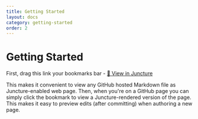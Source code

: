 ```yaml
---
title: Getting Started
layout: docs
category: getting-started
order: 2
---
```


# Getting Started

First, drag this link your bookmarks bar - [🔗 View in Juncture](javascript:(function()%7Bwindow.location.href%3D%22https%3A%2F%2Fjuncture-digital.io%3Fgithub%3D%22%2Bdocument.URL%7D)()%3B)

This makes it convenient to view any GitHub hosted Markdown file as Juncture-enabled web page.  Then, when you're on a GitHub page you can simply click the bookmark to view a Juncture-rendered version of the page.  This makes it easy to preview edits (after committing) when authoring a new page.
